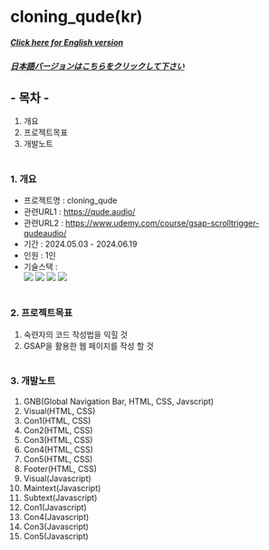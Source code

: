 # cloning_qude(kr)

##### [Click here for English version](README_EN.md)

##### [日本語バージョンはこちらをクリックして下さい](README_JP.md)

## - 목차 -

1. 개요
2. 프로젝트목표
3. 개발노트
   </br>
   </br>

### 1. 개요

- 프로젝트명 : cloning_qude
- 관련URL1 : https://qude.audio/
- 관련URL2 : https://www.udemy.com/course/gsap-scrolltrigger-qudeaudio/
- 기간 : 2024.05.03 - 2024.06.19
- 인원 : 1인
- 기술스택 : </br>
  <img src="https://img.shields.io/badge/html-E34F26?style=for-the-badge&logo=html5&logoColor=white">
  <img src="https://img.shields.io/badge/css-1572B6?style=for-the-badge&logo=css3&logoColor=white">
  <img src="https://img.shields.io/badge/javascript-F7DF1E?style=for-the-badge&logo=javascript&logoColor=white">
  <img src="https://img.shields.io/badge/gsap-88CE02?style=for-the-badge&logo=greensock&logoColor=white">
  </br>
  </br>

### 2. 프로젝트목표

1. 숙련자의 코드 작성법을 익힐 것
2. GSAP을 활용한 웹 페이지를 작성 할 것
   </br>
   </br>

### 3. 개발노트

1. GNB(Global Navigation Bar, HTML, CSS, Javscript)
2. Visual(HTML, CSS)
3. Con1(HTML, CSS)
4. Con2(HTML, CSS)
5. Con3(HTML, CSS)
6. Con4(HTML, CSS)
7. Con5(HTML, CSS)
8. Footer(HTML, CSS)
9. Visual(Javascript)
10. Maintext(Javascript)
11. Subtext(Javascript)
12. Con1(Javascript)
13. Con4(Javascript)
14. Con3(Javascript)
15. Con5(Javascript)
    </br>
    </br>
